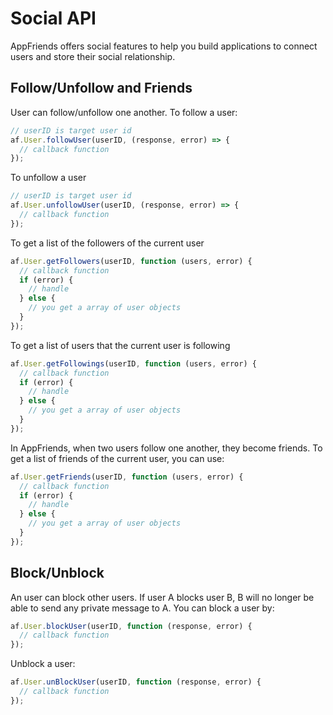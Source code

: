 # Social API
AppFriends offers social features to help you build applications to connect users and store their social relationship.

## Follow/Unfollow and Friends
User can follow/unfollow one another.
To follow a user:
```javascript
// userID is target user id
af.User.followUser(userID, (response, error) => {
  // callback function
});
```

To unfollow a user
```javascript
// userID is target user id
af.User.unfollowUser(userID, (response, error) => {
  // callback function
});
```

To get a list of the followers of the current user
```javascript
af.User.getFollowers(userID, function (users, error) {
  // callback function
  if (error) {
    // handle
  } else {
    // you get a array of user objects
  }
});
```

To get a list of users that the current user is following
```javascript
af.User.getFollowings(userID, function (users, error) {
  // callback function
  if (error) {
    // handle
  } else {
    // you get a array of user objects
  }
});
```

In AppFriends, when two users follow one another, they become friends. To get a list of friends of the current user, you can use:
```javascript
af.User.getFriends(userID, function (users, error) {
  // callback function
  if (error) {
    // handle
  } else {
    // you get a array of user objects
  }
});
```

## Block/Unblock
An user can block other users. If user A blocks user B, B will no longer be able to send any private message to A.
You can block a user by:
```javascript
af.User.blockUser(userID, function (response, error) {
  // callback function
});
```

Unblock a user:
```javascript
af.User.unBlockUser(userID, function (response, error) {
  // callback function
});
```
